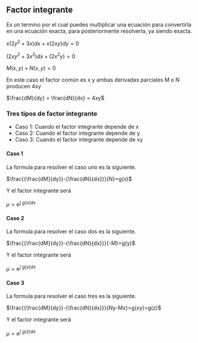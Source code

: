 ## Factor integrante

Es un termino por el cual puedes multiplicar una ecuación para convertirla en una ecuación exacta, para posteriormente resolverla, ya siendo exacta.

$x(2y^2 + 3x)dx + x(2xy) dy = 0$

$(2xy^2 + 3x^2)dx + (2x^2y) = 0$

$M(x, y) + N(x, y) = 0$

En este caso el factor común es x y ambas derivadas parciales M o N producen 4xy 

$\frac{dM}{dy} = \frac{dN}{dx} = 4xy$

### Tres tipos de factor integrante

* Caso 1: Cuando el factor integrante depende de x 
* Caso 2: Cuando el factor integrante depende de y
* Caso 3: Cuando el factor integrante depende de xy


#### Caso 1

La formula para resolver el caso uno es la siguiente.

$\frac{{\frac{dM}{dy}}-{\frac{dN}{dx}}}{N}=g(x)$

Y el factor integrante será

$μ=\mathrm{e}^{\int^\ g(x)dx}$

#### Caso 2

La formula para resolver el caso dos es la siguiente.

$\frac{{\frac{dM}{dy}}-{\frac{dN}{dx}}}{-M}=g(y)$

Y el factor integrante será

$μ=\mathrm{e}^{\int^\ g(y)dx}$

#### Caso 3

La formula para resolver el caso tres es la siguiente.

$\frac{{\frac{dM}{dy}}-{\frac{dN}{dx}}}{Ny-Mx}=g(xy)=g(z)$

Y el factor integrante será

$μ=\mathrm{e}^{\int^\ g(z)dx}$

